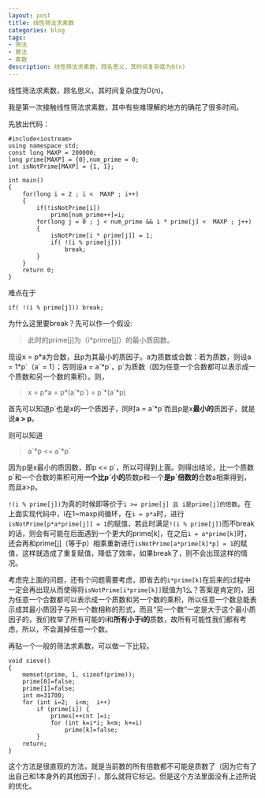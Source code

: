 ```yaml
---
layout: post
title: 线性筛法求素数
categories: blog
tags:
- 筛法
- 算法
- 素数
description: 线性筛法求素数，顾名思义，其时间复杂度为O(n)
---
```


线性筛法求素数，顾名思义，其时间复杂度为O(n)。

我是第一次接触线性筛法求素数，其中有些难理解的地方的确花了很多时间。

先放出代码：

	#include<iostream>
	using namespace std;
	const long MAXP = 200000;
	long prime[MAXP] = {0},num_prime = 0;
	int isNotPrime[MAXP] = {1, 1};
	
	int main()
	{
		for(long i = 2 ; i <  MAXP ; i++)
		{
			if(!isNotPrime[i])
				prime[num_prime++]=i;
			for(long j = 0 ; j < num_prime && i * prime[j] <  MAXP ; j++)
			{
				isNotPrime[i * prime[j]] = 1;
				if( !(i % prime[j]))
					break;
			}
		}
		return 0;
	}

难点在于

	if( !(i % prime[j])) break;

为什么这里要break？先可以作一个假设:

> 此时的prime[j]为（i\*prime[j]）的最小质因数。

现设x = p*a为合数，且p为其最小的质因子。a为质数或合数：若为质数，则设a = 1\*p\`（a\` = 1）；否则设a = a\`\*p\`，p\`为质数（因为任意一个合数都可以表示成一个质数和另一个数的乘积）。则，

> x = p\*a = p\*(a\`\*p\`) = p\`*(a\`\*p)

首先可以知道p\`也是x的一个质因子，同时a = a\`*p\`而且p是x**最小的**质因子，就是说**a > p**。

则可以知道

> a\`\*p <= a\`\*p\`

因为p是x最小的质因数，即p <= p\`，所以可得到上面。则得出结论，比一个质数p\`和一个合数的乘积可用**一个比p\`小的**质数p和一个**是p\`倍数的**合数a相乘得到，而且a\>p。

`!(i % prime[j])`为真的时候即等价于`i >= prime[j] 且 i是prime[j]的倍数`。在上面实现代码中，i在1~maxp间循环，在`i = p*a`时，进行`isNotPrime[p*a*prime[j]] = 1`的赋值，若此时满足`!(i % prime[j])`而不break的话，则会有可能在后面遇到一个更大的prime[k]，在之后`i = a*prime[k]`时，还会再和prime[j]（等于p）相乘重新进行`isNotPrime[a*prime[k]*p] = 1`的赋值，这样就造成了重复赋值，降低了效率，如果break了，则不会出现这样的情况。

考虑完上面的问题，还有个问题需要考虑，即省去的`i*prime[k]`在后来的过程中一定会再出现从而使得将`isNotPrime[i*prime[k]]`赋值为1么？答案是肯定的，因为任意一个合数都可以表示成一个质数和另一个数的乘积，所以任意一个数总能表示成其最小质因子与另一个数相称的形式，而且“另一个数”一定是大于这个最小质因子的，我们枚举了所有可能的i和**所有小于i的**质数，故所有可能性我们都有考虑，所以，不会漏掉任意一个数。

再贴一个一般的筛法求素数，可以做一下比较。

	void sieve()
	{
		memset(prime, 1, sizeof(prime));
		prime[0]=false;
		prime[1]=false;
		int m=31700;
		for (int i=2;  i<m;  i++)
			if (prime[i]) {
				primes[++cnt ]=i;
				for (int k=i*i; k<m; k+=i)
					prime[k]=false;
			}
		return;
	}

这个方法是很直观的方法，就是当前数的所有倍数都不可能是质数了（因为它有了出自己和1本身外的其他因子），那么就将它标记。但是这个方法里面没有上述所说的优化。

